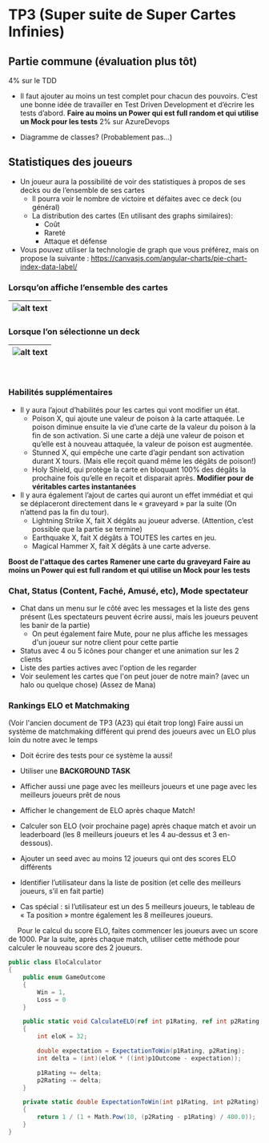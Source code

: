 # TP3 (Super suite de Super Cartes Infinies)


## Partie commune (évaluation plus tôt)
4% sur le TDD
- Il faut ajouter au moins un test complet pour chacun des pouvoirs. C’est une bonne idée de travailler en Test Driven Development et d’écrire les tests d’abord.
    **Faire au moins un Power qui est full random et qui utilise un Mock pour les tests**
2% sur AzureDevops

- Diagramme de classes? (Probablement pas...)


## Statistiques des joueurs
- Un joueur aura la possibilité de voir des statistiques à propos de ses decks ou de l’ensemble de ses cartes
    - Il pourra voir le nombre de victoire et défaites avec ce deck (ou général)
    - La distribution des cartes (En utilisant des graphs similaires):
        - Coût
        - Rareté
        - Attaque et défense
- Vous pouvez utiliser la technologie de graph que vous préférez, mais on propose la suivante : https://canvasjs.com/angular-charts/pie-chart-index-data-label/ 

### Lorsqu’on affiche l’ensemble des cartes

|![alt text](/img/tps/tp3/image-1.png)|
|-|

### Lorsque l’on sélectionne un deck

|![alt text](/img/tps/tp3/image-2.png)|
|-|

 
### Habilités supplémentaires
- Il y aura l’ajout d’habilités pour les cartes qui vont modifier un état. 
    - Poison X, qui ajoute une valeur de poison à la carte attaquée. Le poison diminue ensuite la vie d’une carte de la valeur du poison à la fin de son activation. Si une carte a déjà une valeur de poison et qu’elle est à nouveau attaquée, la valeur de poison est augmentée.
    - Stunned X, qui empêche une carte d’agir pendant son activation durant X tours. (Mais elle reçoit quand même les dégâts de poison!)
    - Holy Shield, qui protège la carte en bloquant 100% des dégâts la prochaine fois qu’elle en reçoit et disparait après.
**Modifier pour de véritables cartes instantanées**
- Il y aura également l’ajout de cartes qui auront un effet immédiat et qui se déplaceront directement dans le « graveyard » par la suite (On n’attend pas la fin du tour).
    - Lightning Strike X, fait X dégâts au joueur adverse. (Attention, c’est possible que la partie se termine)
    - Earthquake X, fait X dégâts à TOUTES les cartes en jeu.
    - Magical Hammer X, fait X dégâts à une carte adverse.

**Boost de l'attaque des cartes**
**Ramener une carte du graveyard**
**Faire au moins un Power qui est full random et qui utilise un Mock pour les tests**



### Chat, Status (Content, Faché, Amusé, etc), Mode spectateur

- Chat dans un menu sur le côté avec les messages et la liste des gens présent (Les spectateurs peuvent écrire aussi, mais les joueurs peuvent les banir de la partie)
  - On peut également faire Mute, pour ne plus affiche les messages d'un joueur sur notre client pour cette partie
- Status avec 4 ou 5 icônes pour changer et une animation sur les 2 clients
- Liste des parties actives avec l'option de les regarder
- Voir seulement les cartes que l'on peut jouer de notre main? (avec un halo ou quelque chose) (Assez de Mana)

### Rankings ELO et Matchmaking

(Voir l'ancien document de TP3 (A23) qui était trop long)
Faire aussi un système de matchmaking différent qui prend des joueurs avec un ELO plus loin du notre avec le temps
- Doit écrire des tests pour ce système la aussi!
- Utiliser une **BACKGROUND TASK**
- Afficher aussi une page avec les meilleurs joueurs et une page avec les meilleurs joueurs prêt de nous
- Afficher le changement de ELO après chaque Match!

- 	Calculer son ELO (voir prochaine page) après chaque match et avoir un leaderboard (les 8 meilleurs joueurs et les 4 au-dessus et 3 en-dessous).
- 	Ajouter un seed avec au moins 12 joueurs qui ont des scores ELO différents
- 	Identifier l’utilisateur dans la liste de position (et celle des meilleurs joueurs, s’il en fait partie)
- 	Cas spécial : si l’utilisateur est un des 5 meilleurs joueurs, le tableau de « Ta position » montre également les 8 meilleures joueurs.
 

 
Pour le calcul du score ELO, faites commencer les joueurs avec un score de 1000.
Par la suite, après chaque match, utiliser cette méthode pour calculer le nouveau score des 2 joueurs.

```csharp
public class EloCalculator
{
    public enum GameOutcome
    {
        Win = 1,
        Loss = 0
    }

    public static void CalculateELO(ref int p1Rating, ref int p2Rating, GameOutcome p1Outcome)
    {
        int eloK = 32;

        double expectation = ExpectationToWin(p1Rating, p2Rating);
        int delta = (int)(eloK * ((int)p1Outcome - expectation));

        p1Rating += delta;
        p2Rating -= delta;
    }

    private static double ExpectationToWin(int p1Rating, int p2Rating)
    {
        return 1 / (1 + Math.Pow(10, (p2Rating - p1Rating) / 400.0));
    }
}
```

